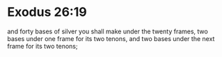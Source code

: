 # Exodus 26:19

and forty bases of silver you shall make under the twenty frames, two bases under one frame for its two tenons, and two bases under the next frame for its two tenons;
